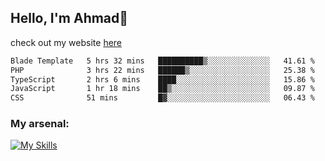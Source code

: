 
## Hello, I'm Ahmad👋

check out my website [here](https://ahmadalwi.com/)

<!--START_SECTION:waka-->

```txt
Blade Template   5 hrs 32 mins   ██████████▒░░░░░░░░░░░░░░   41.61 %
PHP              3 hrs 22 mins   ██████▒░░░░░░░░░░░░░░░░░░   25.38 %
TypeScript       2 hrs 6 mins    ████░░░░░░░░░░░░░░░░░░░░░   15.86 %
JavaScript       1 hr 18 mins    ██▒░░░░░░░░░░░░░░░░░░░░░░   09.87 %
CSS              51 mins         █▓░░░░░░░░░░░░░░░░░░░░░░░   06.43 %
```

<!--END_SECTION:waka-->

### My arsenal:

[![My Skills](https://skillicons.dev/icons?i=js,ts,py,go,react,nextjs,svelte,nodejs,django,tailwind,html,css,sass,firebase,mongodb,postgres,mysql,redis,git,github,docker,vscode,figma,godot)](https://skillicons.dev)
